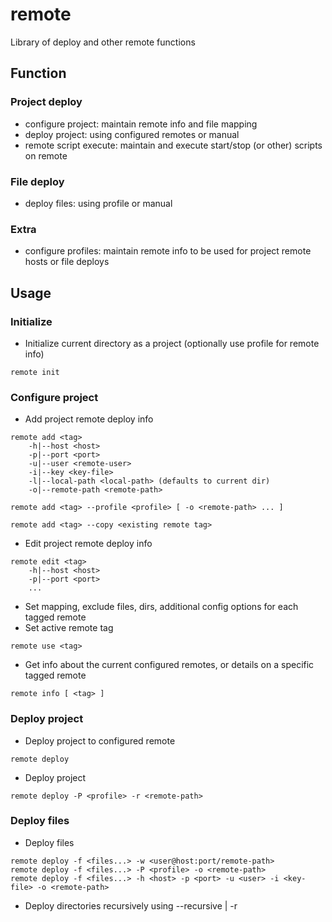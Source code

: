# remote
 Library of deploy and other remote functions

## Function
### Project deploy
- configure project: maintain remote info and file mapping
- deploy project: using configured remotes or manual
- remote script execute: maintain and execute start/stop (or other) scripts on remote
### File deploy
- deploy files: using profile or manual
### Extra
- configure profiles: maintain remote info to be used for project remote hosts or file deploys

## Usage
### Initialize
- Initialize current directory as a project (optionally use profile for remote info)
```
remote init
```
### Configure project
- Add project remote deploy info
```
remote add <tag>
    -h|--host <host>
    -p|--port <port> 
    -u|--user <remote-user> 
    -i|--key <key-file> 
    -l|--local-path <local-path> (defaults to current dir)
    -o|--remote-path <remote-path>

remote add <tag> --profile <profile> [ -o <remote-path> ... ]

remote add <tag> --copy <existing remote tag>
```
- Edit project remote deploy info
```
remote edit <tag>
    -h|--host <host>
    -p|--port <port>
    ...
```
- Set mapping, exclude files, dirs, additional config options for each tagged remote
- Set active remote tag
```
remote use <tag>
```
- Get info about the current configured remotes, or details on a specific tagged remote
```
remote info [ <tag> ]
```
### Deploy project
- Deploy project to configured remote
```
remote deploy
```
- Deploy project
```
remote deploy -P <profile> -r <remote-path>
```
### Deploy files
- Deploy files
```
remote deploy -f <files...> -w <user@host:port/remote-path>
remote deploy -f <files...> -P <profile> -o <remote-path>
remote deploy -f <files...> -h <host> -p <port> -u <user> -i <key-file> -o <remote-path>
```
- Deploy directories recursively using --recursive | -r
